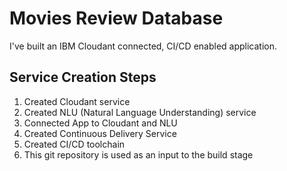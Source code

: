 # Movies Review Database

I've built an IBM Cloudant connected, CI/CD enabled application.
 
## Service Creation Steps
1.  Created Cloudant service
2.  Created NLU (Natural Language Understanding) service
3.  Connected App to Cloudant and NLU
4.  Created Continuous Delivery Service
5.  Created CI/CD toolchain
6.  This git repository is used as an input to the build stage

